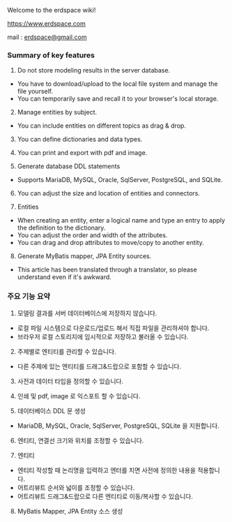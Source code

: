 Welcome to the erdspace wiki!

https://www.erdspace.com

mail : erdspace@gmail.com

### Summary of key features
1. Do not store modeling results in the server database.
- You have to download/upload to the local file system and manage the file yourself.
- You can temporarily save and recall it to your browser's local storage.

2. Manage entities by subject.
- You can include entities on different topics as drag & drop.

3. You can define dictionaries and data types.

4. You can print and export with pdf and image.

5. Generate database DDL statements
- Supports MariaDB, MySQL, Oracle, SqlServer, PostgreSQL, and SQLite.

6. You can adjust the size and location of entities and connectors.

7. Entities
- When creating an entity, enter a logical name and type an entry to apply the definition to the dictionary.
- You can adjust the order and width of the attributes.
- You can drag and drop attributes to move/copy to another entity.

8. Generate MyBatis mapper, JPA Entity sources.

* This article has been translated through a translator, so please understand even if it's awkward.


### 주요 기능 요약
1. 모델링 결과를 서버 데이터베이스에 저장하지 않습니다.
  - 로컬 파일 시스템으로 다운로드/업로드 해서 직접 파일을 관리하셔야 합니다.
  - 브라우저 로컬 스토리지에 임시적으로 저장하고 불러올 수 있습니다.

2. 주제별로 엔티티를 관리할 수 있습니다.
  - 다른 주제에 있는 엔티티를 드래그&드랍으로 포함할 수 있습니다.

3. 사전과 데이터 타입을 정의할 수 있습니다.

4. 인쇄 및  pdf, image 로 익스포트 할 수 있습니다.

5. 데이터베이스 DDL 문 생성
  - MariaDB, MySQL, Oracle, SqlServer, PostgreSQL, SQLite 을 지원합니다.

6. 엔티티, 연결선 크기와 위치를 조정할 수 있습니다.

7. 엔티티 
  - 엔티티 작성할 때 논리명을 입력하고 엔터를 치면 사전에 정의한 내용을 적용합니다.
  - 어트리뷰트 순서와 넓이를 조정할 수 있습니다.
  - 어트리뷰트 드래그&드랍으로 다른 엔티티로 이동/복사할 수 있습니다.

8. MyBatis Mapper, JPA Entity 소스 생성
